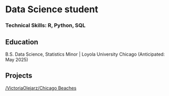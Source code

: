# Data Science student


### Technical Skills: R, Python, SQL


## Education
B.S. Data Science, Statistics Minor | Loyola University Chicago (Anticipated: May 2025)


## Projects

[/VictoriaOlejarz/Chicago Beaches](https://github.com/VictoriaOlejarz/Chicago-Beaches)
